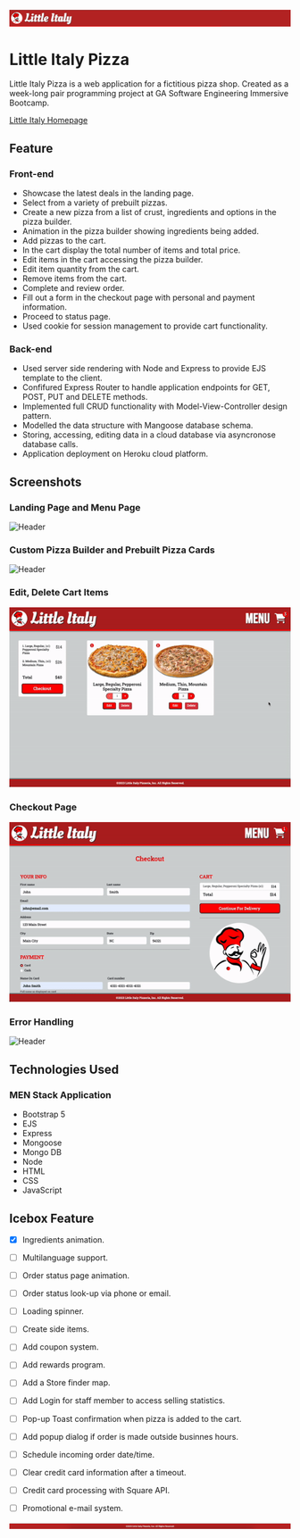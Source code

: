 ![Header](./public/images/readme/header.png)

# Little Italy Pizza

Little Italy Pizza is a web application for a fictitious pizza shop.
Created as a week-long pair programming project at GA Software Engineering Immersive Bootcamp.

[Little Italy Homepage](https://littleitaly-e2a8e59785f8.herokuapp.com/)

## Feature

### Front-end
- Showcase the latest deals in the landing page.
- Select from a variety of prebuilt pizzas.
- Create a new pizza from a list of crust, ingredients and options in the pizza builder.
- Animation in the pizza builder showing ingredients being added.
- Add pizzas to the cart.
- In the cart display the total number of items and total price.
- Edit items in the cart accessing the pizza builder.
- Edit item quantity from the cart.
- Remove items from the cart.
- Complete and review order.
- Fill out a form in the checkout page with personal and payment information.
- Proceed to status page.
- Used cookie for session management to provide cart functionality.

### Back-end
- Used server side rendering with Node and Express to provide EJS template to the client.
- Confifured Express Router to handle application endpoints for GET, POST, PUT and DELETE methods. 
- Implemented full CRUD functionality with Model-View-Controller design pattern.
- Modelled the data structure with Mangoose database schema.
- Storing, accessing, editing data in a cloud database via asyncronose database calls.
- Application deployment on Heroku cloud platform.

## Screenshots

### Landing Page and Menu Page
![Header](./public/images/readme/1.gif)

### Custom Pizza Builder and Prebuilt Pizza Cards
![Header](./public/images/readme/2.gif)

### Edit, Delete Cart Items
![Header](./public/images/readme/3.gif)

### Checkout Page
![Header](./public/images/readme/4.gif)

### Error Handling
![Header](./public/images/readme/5.gif)

## Technologies Used

### MEN Stack Application

- Bootstrap 5
- EJS
- Express
- Mongoose
- Mongo DB
- Node
- HTML
- CSS
- JavaScript

## Icebox Feature

- [x] Ingredients animation.
- [ ] Multilanguage support.
- [ ] Order status page animation.
- [ ] Order status look-up via phone or email.
- [ ] Loading spinner.
- [ ] Create side items.
- [ ] Add coupon system.
- [ ] Add rewards program.
- [ ] Add a Store finder map.
- [ ] Add Login for staff member to access selling statistics.
- [ ] Pop-up Toast confirmation when pizza is added to the cart.
- [ ] Add popup dialog if order is made outside businnes hours.
- [ ] Schedule incoming order date/time.
- [ ] Clear credit card information after a timeout.
- [ ] Credit card processing with Square API.
- [ ] Promotional e-mail system.


![Footer](./public/images/readme/footer.png)
